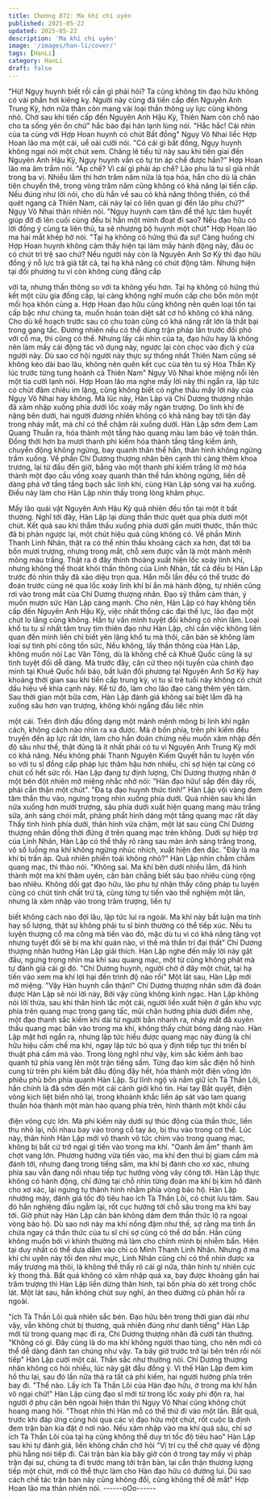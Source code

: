 ```yaml
---
title: Chương 872: Ma khí chi uyên
published: 2025-05-22
updated: 2025-05-22
description: 'Ma khí chi uyên'
image: '/images/han-li/cover/'
tags: [HanLi]
category: HanLi
draft: false
---
```


"Hừ! Ngụy huynh biết rồi cần gì phải hỏi? Ta cũng không tin đạo
hữu không có vài phần hơi kiêng kỵ. Người này cũng đã tiến cấp
đến Nguyên Anh Trung Kỳ, hơn nữa thân còn mang vài loại thần
thông uy lực cũng không nhỏ. Chờ sau khi tiến cấp đến Nguyên
Anh Hậu Kỳ, Thiên Nam còn chỗ nào cho ta sống yên ổn chứ"
hắc bào đại hán lạnh lùng nói.
"Hắc hắc! Cái nhìn của ta cùng với Hợp Hoan huynh có chút Bất
đồng" Ngụy Vô Nhai liếc Hợp Hoan lão ma một cái, uể oải cười
nói.
"Có cái gì bất đồng, Ngụy huynh không ngại nói một chút xem.
Chăng lẽ tiểu tử này sau khi tiến giai đến Nguyên Anh Hậu Kỳ,
Ngụy huynh vẫn có tự tin áp chế được hắn?" Hợp Hoan lão ma
âm trầm nói.
"Áp chế? Vì cái gì phải áp chế? Lão phu là tu sĩ già nhất trong ba
vị. Nhiều lắm thì hơn trăm năm nữa là tọa hóa, hắn cho dù là chân
tiên chuyển thê, trong vòng trăm năm cũng không có khả năng lại
tiến cấp. Nếu đúng như lời nói, cho dù hắn về sau có khả năng
thông thiên, có thể quét ngang cả Thiên Nam, cái này lại có liên
quan gì đến lão phu chứ?" Ngụy Vô Nhai thản nhiên nói.
"Ngụy huynh cam tâm để thế lực tâm huyết giúp đỡ đi lên cuối
cùng đều bị hắn một mình đoạt đi sao? Nếu đạo hữu có lời đồng ý
cùng ta liên thủ, ta sẽ nhượng bộ huynh một chút" Hợp Hoan lão
ma hai mắt khép hờ nói.
"Tại hạ không có hứng thú đa sự! Càng huống chi Hợp Hoan
huynh không cảm thấy hiện tại làm mấy hành động này, đầu óc có
chút trì trệ sao chứ? Nếu người này còn là Nguyên Anh Sơ Kỳ thì
đạo hữu đồng ý nỗ lực trả giá tất cả, tại hạ khả năng có chút động
tâm. Nhưng hiện tại đối phương tu vi còn không cùng đẳng cấp

với ta, nhưng thần thông so với ta không yếu hơn. Tại hạ không
có hứng thú kết một cừu gia đồng cấp, lại càng không nghĩ muốn
cấp cho bổn môn một mối họa khôn cùng a. Hợp Hoan đạo hữu
cũng không nên quên loại tồn tại cấp bậc như chúng ta, muốn
hoàn toàn diệt sát cơ hồ không có khả năng. Cho dù kế hoạch
trước sau có chu toàn cũng có khả năng rất lớn là thất bại trong
gang tấc. Đương nhiên nếu có thể dùng trận pháp lần trước đối
phó với cổ ma, thì cũng có thể. Nhưng lấy cái nhìn của ta, đạo
hữu hay là không nên làm mấy cái động tác vô dụng này, ngược
lại còn chọc vào địch ý của người này. Dù sao cơ hội người này
thực sự thống nhất Thiên Nam cũng sẽ không kéo dài bao lâu,
không nên quên kết cục của tên tu sỹ Hóa Thần Kỳ lúc trước từng
tung hoành cả Thiên Nam" Ngụy Vô Nhai khóe miệng nổi lên một
tia cười lạnh nói.
Hợp Hoan lão ma nghe mấy lời này thì ngẩn ra, lập tức có chút
đăm chiêu im lặng, cũng không biết có nghe thấu mấy lời này của
Ngụy Vô Nhai hay không.
Mà lúc này, Hàn Lập và Chí Dương thượng nhân đã xâm nhập
xuống phía dưới lốc xoáy mấy ngàn trượng.
Do linh khí đè nặng bên dưới, hai người đương nhiên không có
khả năng bay tới tận đáy trong nháy mắt, mà chỉ có thể chậm rãi
xuống dưới.
Hàn Lập sớm đem Lam Quang Thuẫn ra, hóa thành một tầng hào
quang màu lam bảo vệ toàn thân. Đồng thời hơn ba mươi thanh
phi kiếm hóa thành tầng tầng kiếm ảnh, chuyển động không
ngừng, bay quanh thân thể hắn, thân hình không ngừng trầm
xuống.
Về phần Chí Dương thượng nhân bên cạnh thì càng thêm khoa
trương, lại từ đầu đến giờ, bằng vào một thanh phi kiếm trắng lờ
mờ hóa thành một đạo cầu vồng xoay quanh thân thể hắn không
ngừng, liền dễ dàng phá vỡ tầng tầng bạch sắc linh khí, cùng Hàn
Lập sóng vai hạ xuống.
Điều này làm cho Hàn Lập nhìn thấy trong lòng khâm phục.

Mấy lão quái vật Nguyên Anh Hậu Kỳ quả nhiên đều tồn tại một ít
bất thường.
Nghĩ tới đây, Hàn Lập lại dùng thần thức quét qua phía dưới một
chút. Kết quả sau khi thẩm thấu xuống phía dưới gần mười
thước, thần thức đã bị phản ngược lại, một chút hiệu quả cũng
không có.
Về phần Minh Thanh Linh Nhãn, thật ra có thể nhìn thấu khoảng
cách xa hơn, đạt tới ba bốn mươi trượng, nhưng trong mắt, chỗ
xem được vẫn là một mảnh mênh mông màu trắng. Thật ra ở đây
thỉnh thoảng xuất hiện lốc xoáy linh khí, nhưng không thể thoát
khỏi thần thông của Linh Nhãn, tất cả đều bị Hàn Lập trước đó
nhìn thấy đã xảo diệu trọn qua.
Hắn mỗi lần đều có thể trước đó đoán trước cùng né qua lốc xoáy
linh khí bí ẩn mà hành động, tự nhiên cũng rơi vào trong mắt của
Chí Dương thượng nhân. Đạo sỹ thầm cảm thán, ý muốn mượn
sức Hàn Lập càng mạnh.
Cho nên, Hàn Lập có hay không tiến cấp đến Nguyên Anh Hậu
Kỳ, việc nhất thống các đại thế lực, lão đạo một chút lo lắng cũng
không.
Hắn tự vấn mình tuyệt đối không có nhìn lầm. Loại khổ tu tu sĩ
nhất tâm truy tìm thiên đạo như Hàn Lập, chỉ cần việc không liên
quan đến mình liền chỉ biết yên lặng khổ tu mà thôi, căn bản sẽ
không làm loại sự tình phí công tốn sức, Nếu không, lấy thần
thông của Hàn Lập, không muốn nói Lạc Vân Tông, dù là khống
chế cả Khuê Quốc cũng là sự tình tuyệt đối dễ dàng.
Mà trước đây, căn cứ theo nội tuyến của chính đạo minh tại Khuê
Quốc hồi báo, bất luận đối phương tại Nguyên Anh Sơ Kỳ hay
khoảng thời gian sau khi tiến cấp trung kỳ, vị tu sĩ trẻ tuổi này
không có chút dấu hiệu về khía cạnh này.
Kể từ đó, làm cho lão đạo càng thêm yên tâm.
Sau thời gian một bữa cơm, Hàn Lập đánh giá không sai biệt lắm
đã hạ xuống sâu hơn vạn trượng, không khỏi ngẩng đầu liếc nhìn

một cái.
Trên đỉnh đầu đồng dạng một mảnh mênh mông bị linh khí ngăn
cách, không cách nào nhìn ra xa được.
Mà ở bốn phía, trên phi kiếm đều truyền đến áp lực rất lớn, làm
cho hắn đoán chừng nếu muốn xâm nhập đến độ sâu như thế,
thật đúng là ít nhất phải có tu vi Nguyên Anh Trung Kỳ mới có khả
năng. Nếu không phải Thanh Nguyên Kiếm Quyết hắn tu luyện
vốn so với tu sĩ đồng cấp pháp lực thâm hậu hơn nhiều, chỉ sợ
hiện tại cũng có chút cố hết sức rồi.
Hàn Lập đang tự định lượng, Chí Dương thượng nhân ở một bên
đột nhiên mở miệng nhắc nhở nói:
"Hàn đạo hữu! sắp đến đáy rồi, phải cẩn thận một chút".
"Đa tạ đạo huynh thức tỉnh!" Hàn Lập vội vàng đem tâm thần thu
vào, ngưng trọng nhìn xuống phía dưới.
Quả nhiên sau khi lần nữa xuống hơn mười trượng, sâu phía
dưới xuất hiện quang mang màu trắng sữa, ánh sáng chói mắt,
phảng phất hình dáng một tầng quang mạc rất dày
Thấy tình hình phía dưới, thân hình vừa chậm, một lát sau cùng
Chí Dương thượng nhân đồng thời đứng ở trên quang mạc trên
không.
Dưới sự hiệp trợ của Linh Nhãn, Hàn Lập có thể thấy rõ ràng sau
màn ánh sáng trắng trong, vô số luồng ma khí không ngừng nhúc
nhích, xuất hiện đen đặc.
"Đây là ma khí bị trấn áp. Quả nhiên phiền toái không nhỏ?" Hàn
Lập nhìn chằm chằm quang mạc, thì thào nói.
"Không sai. Ma khí bên dưới nhiều lắm, đã hình thành một ma khí
thâm uyên, căn bản chẳng biết sâu bao nhiêu cùng rộng bao
nhiêu. Không dối gạt đạo hữu, lão phu tự nhận thấy công pháp tu
luyện cũng có chút tính chất trừ tà, cũng từng tự tiến vào thể
nghiệm một lần, nhưng là xâm nhập vào trong trăm trượng, liền tự

biết không cách nào đợi lâu, lập tức lui ra ngoài. Ma khí này bất
luận ma tính hay số lượng, thật sự không phải tu sĩ bình thường
có thể tiếp xúc. Nếu tu luyện thượng cổ ma công mà tiến vào đó,
mặc dù tu vi có khả năng tăng vọt nhưng tuyệt đối sẽ bị ma khí
quán nào, vì thế mà thần trí đại thất" Chí Dương thượng nhân
hướng Hàn Lập giải thích.
Hàn Lập nghe đến mấy lời này gật đầu, ngưng trọng nhìn ma khí
sau quang mạc, một từ cũng không phát mà tự đánh giá cái gì đó.
"Chí Dương huynh, người chờ ở đây một chút, tại hạ tiến vào xem
ma khí lợi hại đến trình độ nào rồi" Một lát sau, Hàn Lập mới mở
miệng.
"Vậy Hàn huynh cẩn thận!"
Chí Dương thượng nhân sớm đã đoán được Hàn Lập sẽ nói lời
này, Bởi vậy cũng không kinh ngạc.
Hàn Lập không nói lời thừa, sau khi thân hình lắc một cái, người
liền xuất hiện ở gần khu vực phía trên quang mạc trong gang tấc,
mũi chân hướng phía dưới điểm nhẹ, một đạo thanh sắc kiếm khí
dài từ người bắn nhanh ra, nháy mắt đã xuyên thấu quang mạc
bắn vào trong ma khí, không thấy chút bóng dáng nào.
Hàn Lập mặt hơi ngẩn ra, nhưng lập tức hiểu được quang mạc
này đúng là chỉ hữu hiệu cấm chế ma khí, ngay lập tức bỏ qua ý
định tiếp tục thi triển bí thuật phá cấm mà vào.
Trong lòng nghĩ như vậy, kim sắc kiếm ảnh bao quanh tứ phía
vang lên một trận tiếng sấm.
Từng đạo kim sắc điện hồ hình cung từ trên phi kiếm bắt đầu
động đậy hết, hóa thành một điện võng lớn phiêu phù bốn phía
quanh Hàn Lập.
Sự lĩnh ngộ và nắm giữ ích Tà Thần Lôi, hắn chính là đã sớm đến
một cái cảnh giới khó tin. Hai tay Bắt quyết, điện võng kịch liệt
biến nhỏ lại, trong khoảnh khắc liền áp sát vào lam quang thuần
hóa thành một màn hào quang phía trên, hình thành một khối cầu

điện võng cực lớn.
Mà phi kiếm này dưới sự thúc động của thần thức, liền thu nhỏ
lại, nối nhau bay vào trong cổ tay áo, bị thu vào trong cơ thể.
Lúc này, thân hình Hàn Lập mới vô thanh vô tức chìm vào trong
quang mạc, không bị bất cứ trở ngại gì tiến vào trong ma khí.
"Oanh ầm ầm" thanh âm chợt vang lớn. Phương hướng vừa tiến
vào, ma khí đen thui bị giam cầm mà đánh tới, nhưng đang trong
tiếng sấm, ma khí bị đánh cho xơ xác, nhưng phía sau vẫn đang
nối nhau tiếp tục hướng vòng vây công tới.
Hàn Lập thực không có hành động, chỉ đứng tại chỗ nhìn từng
đoàn ma khí bị kim hồ đánh cho xơ xác, lại ngưng tụ thành hình
nhằm phía vòng bảo hộ.
Hàn Lập nhướng mày, đánh giá tốc độ tiêu hao ích Tà Thần Lôi,
có chút lưu tâm.
Sau đó hắn nghiêng đầu ngẫm lại, rốt cục hướng tới chỗ sâu
trong ma khí bay tới.
Giờ phút này Hàn Lập căn bản không dám đem thần thức lộ ra
ngoại vòng bảo hộ. Dù sao nơi này ma khí nồng đậm như thế, sợ
rằng ma tính ẩn chứa ngay cả thần thức của tu sĩ chỉ sợ cũng có
thể dơ bẩn. Hắn cũng không muốn bởi vì khinh thường mà làm
cho chính mình bị nhiễm bẩn.
Hiện tại duy nhất có thể dựa dẫm vào chỉ có Minh Thanh Linh
Nhãn. Nhưng ở ma khí chi uyên này tối đen như mực, Linh Nhãn
cũng chỉ có thể nhìn được xa mấy trượng mà thôi, là không thể
thấy rõ cái gì nữa, thân hình tự nhiên cực kỳ thong thả.
Bất quá không có xâm nhập quá xa, bay được khoảng gần hai
trăm trượng thì Hàn Lập liền dừng thân hình, tại bốn phía dò xét
trong chốc lát.
Một lát sau, hắn không chút suy nghĩ, án theo đường cũ phản hồi
ra ngoài.

"ích Tà Thần Lôi quả nhiên sắc bén. Đạo hữu bên trong thời gian
dài như vậy, vẫn không chút bị thương, quả nhiên đúng như danh
tiếng" Hàn Lập mới từ trong quang mạc đi ra, Chi Dương thượng
nhân đã cười tán thưởng.
"Không có gì. Đây cũng là do ma khí không người thao túng, cho
nên mới có thể dễ dàng đánh tan chúng như vậy. Ta bây giờ trước
trở lại bên trên rồi nói tiếp" Hàn Lập cười một cái. Thần sắc như
thường nói.
Chí Dương thượng nhân không có hỏi nhiều, lúc này gật đầu
đồng ý.
Vì thế Hàn Lập đem kim hồ thu lại, sau đó lần nữa thả ra tất cả
phi kiếm, hai người hướng phía trên bay đi.
"Thế nào. Lấy ích Tà Thần Lôi của Hàn đạo hữu, ở trong ma khí
hắn vô ngại chứ!" Hàn Lập cùng đạo sĩ mới từ trong lốc xoáy phi
độn ra, hai người ở phụ cận bên ngoài hiện thân thì Ngụy Vô Nhai
cũng không chút hoang mang hỏi.
"Thoạt nhìn thì Hàn mỗ có thể thử đi vào một lần. Bất quá, trước
khi đáp ứng cũng hỏi qua các vị đạo hữu một chút, rốt cuộc là
định đem trận bàn kia đặt ở nơi nào. Nếu xâm nhập vào ma khí
quá sâu, chỉ sợ ích Tà Thần Lôi của tại hạ cũng không thể duy trì
tốc độ tiêu hao" Hàn Lập sau khi tự đánh giá, liền không chần chờ
hỏi
"Vị trí cụ thể chờ quay về động phủ hẵng nói tiếp đi. Cái trận bàn
kia bây giờ còn ở trong tay mấy vị pháp trận đại sư, chúng ta đi
trước mang tới trận bàn, lại cẩn thận thương lượng tiếp một chút,
mới có thể thực làm cho Hàn đạo hữu có đường lui. Dù sao cách
chế tác trận bàn này cũng không đổi, cũng không thể để mắt"
Hợp Hoan lão ma thản nhiên nói.
------oOo------
